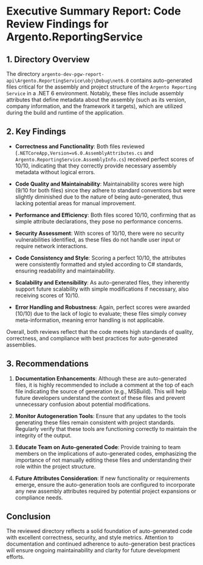 # Executive Summary Report: Code Review Findings for Argento.ReportingService

## 1. Directory Overview
The directory `argento-dev-pgw-report-api\Argento.ReportingService\obj\Debug\net6.0` contains auto-generated files critical for the assembly and project structure of the `Argento Reporting Service` in a .NET 6 environment. Notably, these files include assembly attributes that define metadata about the assembly (such as its version, company information, and the framework it targets), which are utilized during the build and runtime of the application.

## 2. Key Findings
- **Correctness and Functionality**: Both files reviewed (`.NETCoreApp,Version=v6.0.AssemblyAttributes.cs` and `Argento.ReportingService.AssemblyInfo.cs`) received perfect scores of 10/10, indicating that they correctly provide necessary assembly metadata without logical errors.
  
- **Code Quality and Maintainability**: Maintainability scores were high (9/10 for both files) since they adhere to standard conventions but were slightly diminished due to the nature of being auto-generated, thus lacking potential areas for manual improvement.

- **Performance and Efficiency**: Both files scored 10/10, confirming that as simple attribute declarations, they pose no performance concerns.

- **Security Assessment**: With scores of 10/10, there were no security vulnerabilities identified, as these files do not handle user input or require network interactions.

- **Code Consistency and Style**: Scoring a perfect 10/10, the attributes were consistently formatted and styled according to C# standards, ensuring readability and maintainability.

- **Scalability and Extensibility**: As auto-generated files, they inherently support future scalability with simple modifications if necessary, also receiving scores of 10/10.

- **Error Handling and Robustness**: Again, perfect scores were awarded (10/10) due to the lack of logic to evaluate; these files simply convey meta-information, meaning error handling is not applicable.

Overall, both reviews reflect that the code meets high standards of quality, correctness, and compliance with best practices for auto-generated assemblies.

## 3. Recommendations
1. **Documentation Enhancements**: Although these are auto-generated files, it is highly recommended to include a comment at the top of each file indicating the source of generation (e.g., MSBuild). This will help future developers understand the context of these files and prevent unnecessary confusion about potential modifications.

2. **Monitor Autogeneration Tools**: Ensure that any updates to the tools generating these files remain consistent with project standards. Regularly verify that these tools are functioning correctly to maintain the integrity of the output.

3. **Educate Team on Auto-generated Code**: Provide training to team members on the implications of auto-generated codes, emphasizing the importance of not manually editing these files and understanding their role within the project structure.

4. **Future Attributes Consideration**: If new functionality or requirements emerge, ensure the auto-generation tools are configured to incorporate any new assembly attributes required by potential project expansions or compliance needs.

## Conclusion
The reviewed directory reflects a solid foundation of auto-generated code with excellent correctness, security, and style metrics. Attention to documentation and continued adherence to auto-generation best practices will ensure ongoing maintainability and clarity for future development efforts.